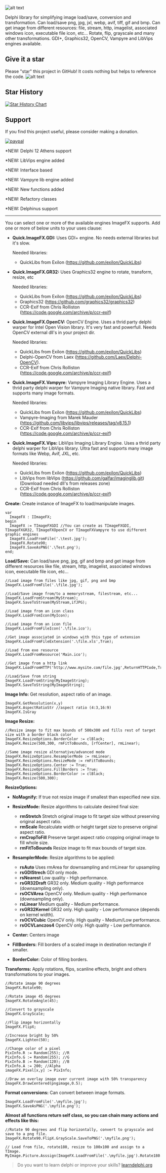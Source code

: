 ﻿![alt text](docs/QuickImageFX.png "QuickImageFx") 

Delphi library for simplifying image load/save, conversion and transformation. Can load/save png, jpg, jxl, webp, avif, tiff, gif and bmp. Can get image from different resources: file, stream, http, imagelist, associated windows icon, executable file icon, etc... Rotate, flip, grayscale and many other transformations.
GDI+, Graphics32, OpenCV, Vampyre and LibVips engines available.

## Give it a star
Please "star" this project in GitHub! It costs nothing but helps to reference the code.
![alt text](docs/githubstartme.jpg "Give it a star")

## Star History

[![Star History Chart](https://api.star-history.com/svg?repos=exilon/quickimagefx&type=Date)](https://star-history.com/#exilon/quickimagefx&Date)

## Support
If you find this project useful, please consider making a donation.

[![paypal](https://www.paypalobjects.com/en_US/i/btn/btn_donateCC_LG.gif)](https://www.paypal.com/donate/?hosted_button_id=BKLKPNEYKSBKL)

*NEW: Delphi 12 Athens support

*NEW: LibVips engine added

*NEW: Interface based

*NEW: Vampyre lib engine added

*NEW: New functions added

*NEW: Refactory classes

*NEW: Delphinus support

----------
You can select one or more of the available engines ImageFX supports. Add one or more of below units to your uses clause:

- **Quick.ImageFX.GDI:** Uses GDI+ engine. No needs external libraries but it's slow.
	
    Needed libraries:
    
    - QuickLibs from Exilon (https://github.com/exilon/QuickLibs)
   
- **Quick.ImageFX.GR32:** Uses Graphics32 engine to rotate, transform, resize, etc

	Needed libraries:
    
	- QuickLibs from Exilon (https://github.com/exilon/QuickLibs)
	- Graphics32 (https://github.com/graphics32/graphics32)
	- CCR-Exif from Chris Rolliston (https://code.google.com/archive/p/ccr-exif)   
 
- **Quick.ImageFX.OpenCV:** OpenCV Engine. Uses a thrid party delphi warper for Intel Open Vision library. It's very fast and powerfull. Needs OpenCV external dll's in your project dir.
	
    Needed libraries:  
	
	- QuickLibs from Exilon (https://github.com/exilon/QuickLibs)
	- Delphi-OpenCV from Laex (https://github.com/Laex/Delphi-OpenCV).  
	- CCR-Exif from Chris Rolliston (https://code.google.com/archive/p/ccr-exif)
	
- **Quick.ImageFX.Vampyre:** Vampyre Imaging Library Engine. Uses a thrid party delphi warper for Vampyre Imaging native library. Fast and supports many image formats.
	
    Needed libraries:  
	
	- QuickLibs from Exilon (https://github.com/exilon/QuickLibs)
	- Vampyre-Imaging from Marek Mauder (https://github.com/libvips/libvips/releases/tag/v8.15.1) 
	- CCR-Exif from Chris Rolliston (https://code.google.com/archive/p/ccr-exif)

- **Quick.ImageFX.Vips:** LibVips Imaging Library Engine. Uses a thrid party delphi warper for LibVips library. Ultra fast and supports many image formats like Webp, Avif, JXL, etc.
	
    Needed libraries:  
	
	- QuickLibs from Exilon (https://github.com/exilon/QuickLibs)
	- LibVips from libVips (https://github.com/galfar/imaginglib.git) (Download needed dll's from releases zone)
	- CCR-Exif from Chris Rolliston (https://code.google.com/archive/p/ccr-exif)


**Create:** Create instance of ImageFX to load/manipulate images.
```delphi
var
  ImageFX : IImageFX;
begin
  ImageFX := TImageFXGDI //You can create as TImageFXGDI, TImageFXGR32, TImageFXOpenCV or TImageFXVampyre to use different graphic engines
  ImageFX.LoadFromFile('.\test.jpg');
  ImageFX.Rotate90;
  ImageFX.SaveAsPNG('.\Test.png');
end;
```

**Load/Save:** Can load/save png, jpg, gif and bmp and get image from different resources like file, stream, http, imagelist, associated windows icon, executable file icon, etc...

```delphi
//Load image from files like jpg, gif, png and bmp
ImageFX.LoadFromFile('.\file.jpg');
	
//Load/Save image from/to a memorystream, filestream, etc...
ImageFX.LoadFromStream(MyStream);
ImageFX.SaveToStream(MyStream,ifJPG);
	
//Load image from an icon class
ImageFX.LoadFromIcon(MyIcon);
	
//Load image from an icon file
ImageFX.LoadFromFileIcon('.\file.ico');
	
//Get image associated in windows with this type of extension
ImageFX.LoadFromFileExtension('.\file.xls',True);
	
//Load from exe resource
ImageFX.LoadFromResource('Main.ico');
	
//Get image from a http link
ImageFX.LoadFromHTTP('http://www.mysite.com/file.jpg',ReturnHTTPCode,True);
	
//Load/Save from string
ImageFX.LoadFromString(MyImageString);
ImageFX.SaveToString(MyImageString);
```
	
**Image Info:** Get resolution, aspect ratio of an image.

```delphi
ImageFX.GetResolution(x,y)
ImageFX.AspectRatioStr //aspect ratio (4:3,16:9)
ImageFX.IsGray
```
		
**Image Resize:**

```delphi
//Resize image to fit max bounds of 500x300 and fills rest of target size with a border black color
ImageFX.ResizeOptions.BorderColor := clBlack; 
ImageFX.Resize(500,300, rmFitToBounds, [rfCenter], rmLinear);

//Same image resize alternative/advanced mode
ImageFX.ResizeOptions.ResamplerMode := rmLinear;
ImageFX.ResizeOptions.ResizeMode := rmFitToBounds;
ImageFX.ResizeOptions.Center := True;
ImageFX.ResizeOptions.FillBorders := True;
ImageFX.ResizeOptions.BorderColor := clBlack;
ImageFX.Resize(500,300);
```

**ResizeOptions:**
			
- **NoMagnify:** If true not resize image if smallest than especified new size.    

- **ResizeMode:** Resize algorithms to calculate desired final size:
	 - **rmStretch** Stretch original image to fit target size without preserving original aspect ratio.
	 - **rmScale** Recalculate width or height target size to preserve original aspect ratio.
	 - **rmCropToFill** Preserve target aspect ratio cropping original image to fill whole size.
	 - **rmFitToBounds** Resize image to fit max bounds of target size.

- **ResamplerMode:** Resize algorithms to be applied:
	 - **rsAuto** Uses rmArea for downsampling and rmLinear for upsampling
	 - **rsGDIStrech** GDI only mode.
	 - **rsNearest** Low quality - High performance.
	 - **rsGR32Draft** GR32 only. Medium quality - High performance (downsampling only).
	 - **rsOCVArea** OpenCV only. Medium quality - High performance (downsampling only).
	 - **rsLinear** Medium quality - Medium performance.
	 - **rsGR32Kernel** GR32 only. High quality - Low performance (depends on kernel width).
	 - **rsOCVCubic** OpenCV only. High quality - Medium/Low performance.
	 - **rsOCVLanczos4** OpenCV only. High quality - Low performance.

- **Center:** Centers image

- **FillBorders:** Fill borders of a scaled image in destination rectangle if smaller.

- **BorderColor:** Color of filling borders.

**Transforms:** Apply rotations, flips, scanline effects, bright  and others transformations to your images.

```delphi
//Rotate image 90 degrees
ImageFX.Rotate90;
    
//Rotate image 45 degrees
ImageFX.RotateAngle(45);
    
//Convert to grayscale
ImageFX.GrayScale;
    
//Flip image horizontally
ImageFX.FlipX;
    
//Increase bright by 50%
ImageFX.Lighten(50);
    
//Change color of a pixel
PixInfo.R := Random(255); //R
PixInfo.G := Random(255); //G
PixInfo.B := Random(120); //B
PixInfo.A := 200; //Alpha
imageFX.Pixel[x,y] := PixInfo;
    
//Draw an overlay image over current image with 50% transparency
ImageFX.DrawCentered(pngimage,0.5);
```

**Format conversions:** Can convert between image formats.

```delphi
ImageFX.LoadFromFile('.\myfile.jpg');
ImageFX.SaveAsPNG('.\myfile.png');
```

**Almost all functions return self class, so you can chain many actions and effects like this:**

```delphi
//Rotate 90 degrees and flip horizontally, convert to grayscale and save to a png file.
ImageFX.Rotate90.FlipX.GrayScale.SaveToPNG('.\myfile.png');
        
// Load from file, rotate180, resize to 100x100 and assign to a TImage.    
MyImage.Picture.Asssign(ImageFX.LoadFromFile('.\myfile.jpg').Rotate180.Resize(100,100).AsBitmap);
```

>Do you want to learn delphi or improve your skills? [learndelphi.org](https://learndelphi.org)


